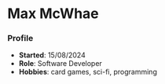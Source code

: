 # Max McWhae
### Profile
- **Started**: 15/08/2024
- **Role**: Software Developer
- **Hobbies**: card games, sci-fi, programming
